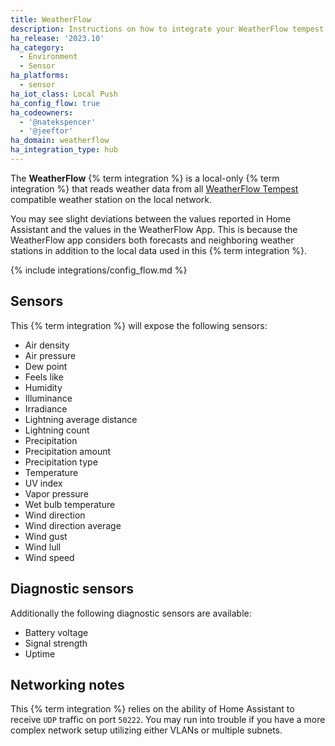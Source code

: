 ```yaml
---
title: WeatherFlow
description: Instructions on how to integrate your WeatherFlow tempest into Home Assistant.
ha_release: '2023.10'
ha_category:
  - Environment
  - Sensor
ha_platforms:
  - sensor
ha_iot_class: Local Push
ha_config_flow: true
ha_codeowners:
  - '@natekspencer'
  - '@jeeftor'
ha_domain: weatherflow
ha_integration_type: hub
---
```


The **WeatherFlow** {% term integration %} is a local-only {% term integration %} that reads weather data from all [WeatherFlow Tempest](https://weatherflow.com/tempest-weather-system/) compatible weather station on the local network.

<div class='note'>
You may see slight deviations between the values reported in Home Assistant and the values in the WeatherFlow App. This is because the WeatherFlow app considers both forecasts and neighboring weather stations in addition to the local data used in this {% term integration %}.
</div>

{% include integrations/config_flow.md %}

## Sensors

This {% term integration %} will expose the following sensors:

- Air density
- Air pressure
- Dew point
- Feels like
- Humidity
- Illuminance
- Irradiance
- Lightning average distance
- Lightning count
- Precipitation
- Precipitation amount
- Precipitation type
- Temperature
- UV index
- Vapor pressure
- Wet bulb temperature
- Wind direction
- Wind direction average
- Wind gust
- Wind lull
- Wind speed

## Diagnostic sensors

Additionally the following diagnostic sensors are available:

- Battery voltage
- Signal strength
- Uptime

## Networking notes

This {% term integration %} relies on the ability of Home Assistant to receive `UDP` traffic on port `50222`. You may run into trouble if you have a more complex network setup utilizing either VLANs or multiple subnets.
